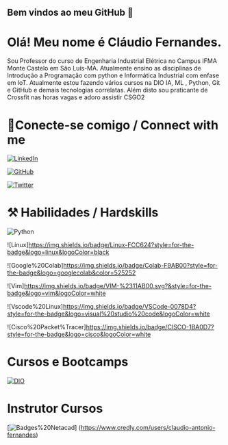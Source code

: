 ## Bem vindos ao meu GitHub 👋
# Olá! Meu nome é Cláudio Fernandes.

Sou Professor do curso de Engenharia Industrial Elétrica no Campus IFMA Monte Castelo em São Luís-MA.  Atualmente ensino as disciplinas de Introdução a Programação com python e Informática Industrial com enfase em IoT. Atualmente estou fazendo vários cursos na DIO IA, ML , Python, Git e GitHub e demais tecnologias correlatas.  Além disto sou praticante de Crossfit nas horas vagas e adoro assistir CSGO2  

# 🔌Conecte-se comigo / Connect with me

[![LinkedIn](https://img.shields.io/badge/LinkedIn-000?style=for-the-badge&logo=linkedin&logoColor=0E76A8)](https://www.linkedin.com/in/claudiofernandes-ma/)

[![GitHub](https://img.shields.io/badge/GitHub-000?style=for-the-badge&logo=github&logoColor=white)](https://github.com/ccfernandes600)


[![Twitter](https://img.shields.io/badge/Twitter-1DA1F2?style=for-the-badge&logo=twitter&logoColor=white)](https://x.com/ccfernandes_MA)


# ⚒️ Habilidades / Hardskills

![Python](https://img.shields.io/badge/python-3670A0?style=for-the-badge&logo=python&logoColor=ffdd54)

![Linux]https://img.shields.io/badge/Linux-FCC624?style=for-the-badge&logo=linux&logoColor=black

![Google%20Colab]https://img.shields.io/badge/Colab-F9AB00?style=for-the-badge&logo=googlecolab&color=525252

![Vim]https://img.shields.io/badge/VIM-%2311AB00.svg?&style=for-the-badge&logo=vim&logoColor=white

![Vscode%20Linux]https://img.shields.io/badge/VSCode-0078D4?style=for-the-badge&logo=visual%20studio%20code&logoColor=white

![Cisco%20Packet%Tracer]https://img.shields.io/badge/CISCO-1BA0D7?style=for-the-badge&logo=cisco&logoColor=white


# Cursos e Bootcamps

[![DIO](https://img.shields.io/badge/Meu%20Perfil%20%20na%20DIO.me-8A2BE2)](https://www.dio.me/users/claudio_fernandes)

# Instrutor  Cursos

[![Badges%20Netacad](https://img.shields.io/badge/CISCO-1BA0D7?style=for-the-badge&logo=cisco&logoColor=white)] (https://www.credly.com/users/claudio-antonio-fernandes)



                                                                               
